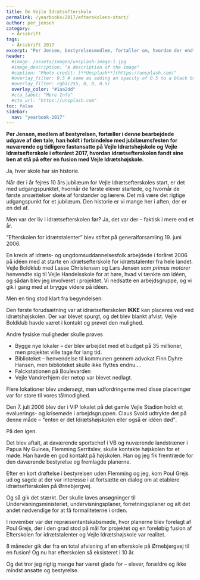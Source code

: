 ```yaml
---
title: Om Vejle Idrætsefterskole
permalink: /yearbooks/2017/efterskolens-start/
author: per_jensen
category:
  - Årsskrift
tags:
  - Årsskrift 2017
excerpt: "Per Jensen, bestyrelsesmedlem, fortæller om, hvordan der endte med at blive etableret en idrætsefterskole på Vejle Idrætshøjskole i 2007, så der nu er to kostskoler under samme tag."
header:
  #image: /assets/images/unsplash-image-1.jpg
  #image_description: "A description of the image"
  #caption: "Photo credit: [**Unsplash**](https://unsplash.com)"
  #overlay_filter: 0.5 # same as adding an opacity of 0.5 to a black background
  #overlay_filter: rgba(255, 0, 0, 0.5)
  overlay_color: "#1aa2dd"
  #cta_label: "More Info"
  #cta_url: "https://unsplash.com"
toc: false
sidebar:
  nav: "yearbook-2017"
---
```


**Per Jensen, medlem af bestyrelsen, fortæller i denne bearbejdede udgave af den tale, han holdt i forbindelse med jubilæumsfesten for nuværende og tidligere fastansatte på Vejle Idrætshøjskole og Vejle Idrætsefterskole i efteråret 2017, hvordan idrætsefterskolen fandt sine ben at stå på efter en fusion med Vejle Idrætshøjskole.**

Ja, hver skole har sin historie.
 
Når der i år fejres 10 års jubilæum for Vejle Idrætsefterskoles start, er det med udgangspunktet, hvornår de første elever startede, og hvornår de første ansættelser skete af forstander og lærere. Det må være det rigtige udgangspunkt for et jubilæum. Den historie er vi mange her i aften, der er en del af.
 
Men var der liv i idrætsefterskolen før? Ja, det var der – faktisk i mere end et år.
 
”Efterskolen for idrætstalenter” blev stiftet på generalforsamling 19. juni 2006.
 
En kreds af idræts- og ungdomsuddannelsesfolk arbejdede i foråret 2006 på idéen med at starte en idrætsefterskole for idrætstalenter fra hele landet. Vejle Boldklub med Lasse Christensen og Lars Jensen som _primus motorer_ henvendte sig til Vejle Handelsskole for at høre, hvad vi tænkte om idéen, og sådan blev jeg involveret i projektet. Vi nedsatte en arbejdsgruppe, og vi gik i gang med at brygge videre på idéen.

Men en ting stod klart fra begyndelsen:

Den første forudsætning var at idrætsefterskolen **IKKE** kan placeres ved ved idrætshøjskolen. Der var blevet spurgt, og det blev blankt afvist. Vejle Boldklub havde været i kontakt og prøvet den mulighed.
 
Andre fysiske muligheder skulle prøves

* Bygge nye lokaler – der blev arbejdet med et budget på 35 millioner, men projektet ville tage for lang tid.
* Biblioteket – henvendelse til kommunen gennem advokat Finn Dyhre Hansen, men biblioteket skulle ikke flyttes endnu….
* Falckstationen på Boulevarden
* Vejle Vandrerhjem der netop var blevet nedlagt.

Flere lokationer blev undersøgt, men udfordringerne med disse placeringer var for store til vores tålmodighed.
 
Den 7. juli 2006 blev der i VIP lokalet på det gamle Vejle Stadion holdt et evaluerings- og krisemøde i arbejdsgruppen. Claus Svold udtrykte det på denne måde – <q>enten er det Idrætshøjskolen eller også er idéen død</q>.

På den igen.

Det blev aftalt, at daværende sportschef i VB og nuværende landstræner i Papua Ny Guinea, Flemming Serritslev, skulle kontakte højskolen for et møde. Han havde en god kontakt på højskolen. Han og jeg fik fremtræde for den daværende bestyrelse og fremlagde planerne.
 
Efter en kort drøftelse i bestyrelsen uden Flemming og jeg, kom Poul Grejs ud og sagde at der var interesse i at fortsætte en dialog om at etablere idrætsefterskolen på Ørnebjergvej.

Og så gik det stærkt. Der skulle laves ansøgninger til Undervisningsministeriet, undervisningsplaner, forretningsplaner og alt det andet nødvendige for at få formaliteterne i orden.

I november var der repræsentantskabsmøde, hvor planerne blev forelagt af Poul Grejs, der i den grad stod på mål for projektet og en foreløbig fusion af Efterskolen for idrætstalenter og Vejle Idrætshøjskole var realitet.
 
8 måneder gik der fra en total afvisning af en efterskole på Ørnebjergvej til en fusion! Og nu har efterskolen så eksisteret i 10 år.
 
Og det tror jeg rigtig mange har været glade for – elever, forældre og ikke mindst ansatte og bestyrelse.
